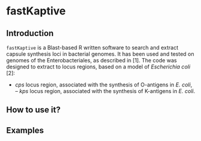 # fastKaptive

## Introduction

`fastKaptive` is a Blast-based R written software to search and extract capsule synthesis loci in bacterial genomes. It has been used and tested on genomes of the Enterobacteriales, as described in [1]. The code was designed to extract to locus regions, based on a model of *Escherichia coli* [2]:

- *cps* locus region, associated with the synthesis of O-antigens in *E. coli*,
– *kps* locus region, associated with the synthesis of K-antigens in *E. coli*.




## How to use it?

## Examples


